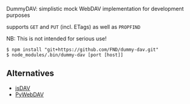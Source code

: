 DummyDAV: simplistic mock WebDAV implementation for development purposes

supports `GET` and `PUT` (incl. ETags) as well as `PROPFIND`

NB: This is not intended for serious use!

    $ npm install "git+https://github.com/FND/dummy-dav.git"
    $ node_modules/.bin/dummy-dav [port [host]]


Alternatives
------------

* [jsDAV](https://github.com/mikedeboer/jsDAV)
* [PyWebDAV](https://code.google.com/p/pywebdav/)
